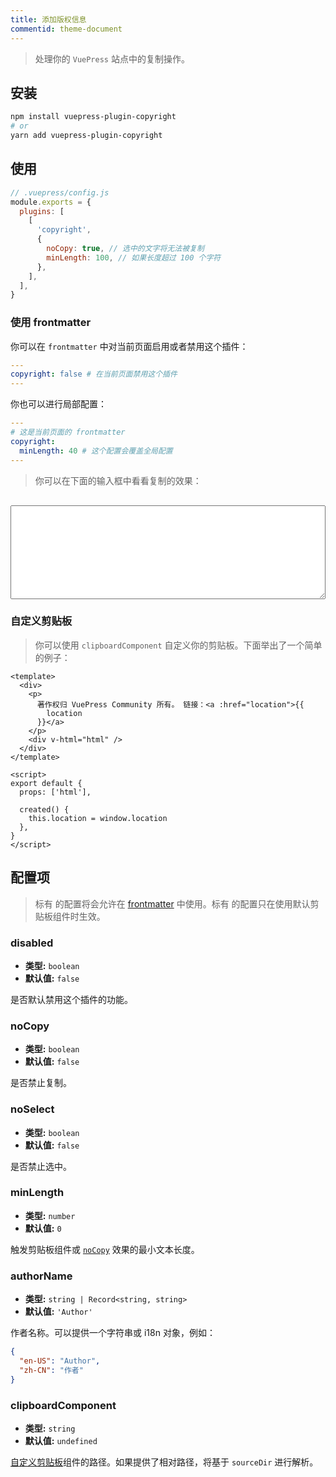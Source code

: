 ```yaml
---
title: 添加版权信息
commentid: theme-document
---
```


> 处理你的 `VuePress` 站点中的复制操作。


## 安装

```bash
npm install vuepress-plugin-copyright
# or
yarn add vuepress-plugin-copyright
```

## 使用
```javascript
// .vuepress/config.js
module.exports = {
  plugins: [
    [
      'copyright',
      {
        noCopy: true, // 选中的文字将无法被复制
        minLength: 100, // 如果长度超过 100 个字符
      },
    ],
  ],
}
```

### 使用 frontmatter

你可以在 `frontmatter` 中对当前页面启用或者禁用这个插件：

```yaml
---
copyright: false # 在当前页面禁用这个插件
---
```

你也可以进行局部配置：
```yaml
---
# 这是当前页面的 frontmatter
copyright:
  minLength: 40 # 这个配置会覆盖全局配置
---

```

> 你可以在下面的输入框中看看复制的效果：

<textarea rows="10" style="width: 100%;height: 150px;margin-top: 1rem;"></textarea>

### 自定义剪贴板

> 你可以使用 `clipboardComponent` 自定义你的剪贴板。下面举出了一个简单的例子：

```vue
<template>
  <div>
    <p>
      著作权归 VuePress Community 所有。 链接：<a :href="location">{{
        location
      }}</a>
    </p>
    <div v-html="html" />
  </div>
</template>

<script>
export default {
  props: ['html'],

  created() {
    this.location = window.location
  },
}
</script>
```

## 配置项


> 标有 <Badge text="frontmatter" vertical="bottom"/>的配置将会允许在 [frontmatter](#frontmatter) 中使用。标有 <Badge text="default" vertical="bottom"/>的配置只在使用默认剪贴板组件时生效。

### disabled

- **类型:** `boolean`
- **默认值:** `false`

是否默认禁用这个插件的功能。

### noCopy <Badge text="frontmatter"/>

- **类型:** `boolean`
- **默认值:** `false`

是否禁止复制。

### noSelect <Badge text="frontmatter"/>

- **类型:** `boolean`
- **默认值:** `false`

是否禁止选中。

### minLength <Badge text="frontmatter"/>

- **类型:** `number`
- **默认值:** `0`

触发剪贴板组件或 [`noCopy`](#nocopy) 效果的最小文本长度。

### authorName <Badge text="default"/>

- **类型:** `string | Record<string, string>`
- **默认值:** `'Author'`

作者名称。可以提供一个字符串或 i18n 对象，例如：

```json
{
  "en-US": "Author",
  "zh-CN": "作者"
}
```

### clipboardComponent

- **类型:** `string`
- **默认值:** `undefined`

[自定义剪贴板](#自定义剪贴板)组件的路径。如果提供了相对路径，将基于 `sourceDir` 进行解析。

